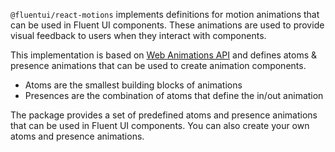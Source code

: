 `@fluentui/react-motions` implements definitions for motion animations that can be used in Fluent UI components. These animations are used to provide visual feedback to users when they interact with components.

This implementation is based on [Web Animations API](https://developer.mozilla.org/en-US/docs/Web/API/Web_Animations_API) and defines atoms & presence animations that can be used to create animation components.

- Atoms are the smallest building blocks of animations
- Presences are the combination of atoms that define the in/out animation

The package provides a set of predefined atoms and presence animations that can be used in Fluent UI components. You can also create your own atoms and presence animations.
